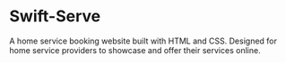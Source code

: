 # Swift-Serve
A  home service booking website built with HTML and CSS. Designed for home service providers to showcase and offer their services online.
